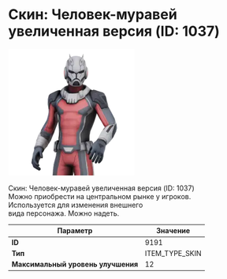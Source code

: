 # Скин: Человек-муравей увеличенная версия (ID: 1037)

![Item Image](../img/9191.webp?raw=true)

Скин: Человек-муравей увеличенная версия (ID: 1037)<br>Можно приобрести на центральном рынке у игроков.<br>Используется для изменения внешнего<br>вида персонажа. Можно надеть.


| Параметр | Значение |
|----------|----------|
| **ID** | 9191 |
| **Тип** | ITEM_TYPE_SKIN |
| **Максимальный уровень улучшения** | 12 |

